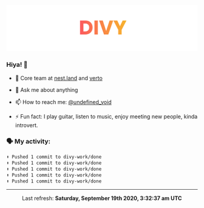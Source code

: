 
![](https://github.com/divy-work/divy-work/raw/master/assets/divy.png)

### Hiya! 👋

- 🔭 Core team at [nest.land](https://github.com/nestdotland/nest.land) and [verto](https://github.com/useverto/verto)

- 💬 Ask me about anything

- 📫 How to reach me: [@undefined_void](https://instagram.com/divy.exe)

- ⚡ Fun fact: I play guitar, listen to music, enjoy meeting new people, kinda introvert.

### 🗣 My activity:

```
⬆️ Pushed 1 commit to divy-work/done
⬆️ Pushed 1 commit to divy-work/done
⬆️ Pushed 1 commit to divy-work/done
⬆️ Pushed 1 commit to divy-work/done
⬆️ Pushed 1 commit to divy-work/done
```

------------
<p align="center">Last refresh: <b>Saturday, September 19th 2020, 3:32:37 am UTC</b></p>
